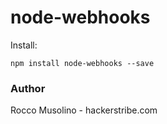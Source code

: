# node-webhooks

Install:

    npm install node-webhooks --save






### Author

Rocco Musolino - hackerstribe.com